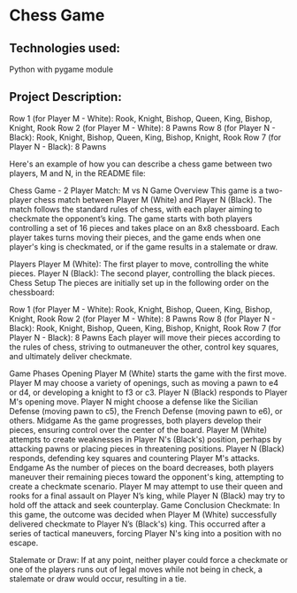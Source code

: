# Chess Game
## Technologies used:
Python with pygame module




## Project Description:
Row 1 (for Player M - White): Rook, Knight, Bishop, Queen, King, Bishop, Knight, Rook
Row 2 (for Player M - White): 8 Pawns
Row 8 (for Player N - Black): Rook, Knight, Bishop, Queen, King, Bishop, Knight, Rook
Row 7 (for Player N - Black): 8 Pawns


Here's an example of how you can describe a chess game between two players, M and N, in the README file:

Chess Game - 2 Player Match: M vs N
Game Overview
This game is a two-player chess match between Player M (White) and Player N (Black). The match follows the standard rules of chess, with each player aiming to checkmate the opponent’s king. The game starts with both players controlling a set of 16 pieces and takes place on an 8x8 chessboard. Each player takes turns moving their pieces, and the game ends when one player's king is checkmated, or if the game results in a stalemate or draw.

Players
Player M (White): The first player to move, controlling the white pieces.
Player N (Black): The second player, controlling the black pieces.
Chess Setup
The pieces are initially set up in the following order on the chessboard:

Row 1 (for Player M - White): Rook, Knight, Bishop, Queen, King, Bishop, Knight, Rook
Row 2 (for Player M - White): 8 Pawns
Row 8 (for Player N - Black): Rook, Knight, Bishop, Queen, King, Bishop, Knight, Rook
Row 7 (for Player N - Black): 8 Pawns
Each player will move their pieces according to the rules of chess, striving to outmaneuver the other, control key squares, and ultimately deliver checkmate.

Game Phases
Opening
Player M (White) starts the game with the first move. Player M may choose a variety of openings, such as moving a pawn to e4 or d4, or developing a knight to f3 or c3.
Player N (Black) responds to Player M's opening move. Player N might choose a defense like the Sicilian Defense (moving pawn to c5), the French Defense (moving pawn to e6), or others.
Midgame
As the game progresses, both players develop their pieces, ensuring control over the center of the board.
Player M (White) attempts to create weaknesses in Player N's (Black's) position, perhaps by attacking pawns or placing pieces in threatening positions.
Player N (Black) responds, defending key squares and countering Player M's attacks.
Endgame
As the number of pieces on the board decreases, both players maneuver their remaining pieces toward the opponent's king, attempting to create a checkmate scenario.
Player M may attempt to use their queen and rooks for a final assault on Player N’s king, while Player N (Black) may try to hold off the attack and seek counterplay.
Game Conclusion
Checkmate: In this game, the outcome was decided when Player M (White) successfully delivered checkmate to Player N’s (Black's) king. This occurred after a series of tactical maneuvers, forcing Player N's king into a position with no escape.

Stalemate or Draw: If at any point, neither player could force a checkmate or one of the players runs out of legal moves while not being in check, a stalemate or draw would occur, resulting in a tie.
